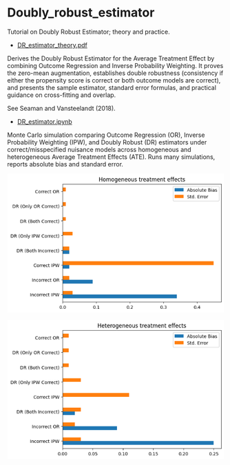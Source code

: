 # Doubly_robust_estimator
Tutorial on Doubly Robust Estimator; theory and practice.

- [DR_estimator_theory.pdf](DR_estimator_theory.pdf)

Derives the Doubly Robust Estimator for the Average Treatment Effect by combining Outcome Regression and Inverse Probability Weighting. It proves the zero-mean augmentation, establishes double robustness (consistency if either the propensity score is correct or both outcome models are correct), and presents the sample estimator, standard error formulas, and practical guidance on cross-fitting and overlap.

See Seaman and Vansteelandt (2018).

- [DR_estimator.ipynb](DR_estimator.ipynb)

Monte Carlo simulation comparing Outcome Regression (OR), Inverse Probability Weighting (IPW), and Doubly Robust (DR) estimators under correct/misspecified nuisance models across homogeneous and heterogeneous Average Treatment Effects (ATE). Runs many simulations, reports absolute bias and standard error.


![Homogeneous treatment effects](Homogeneous_treatment_effects.png)

![Heterogeneous treatment effects](Heterogeneous_treatment_effects.png)
